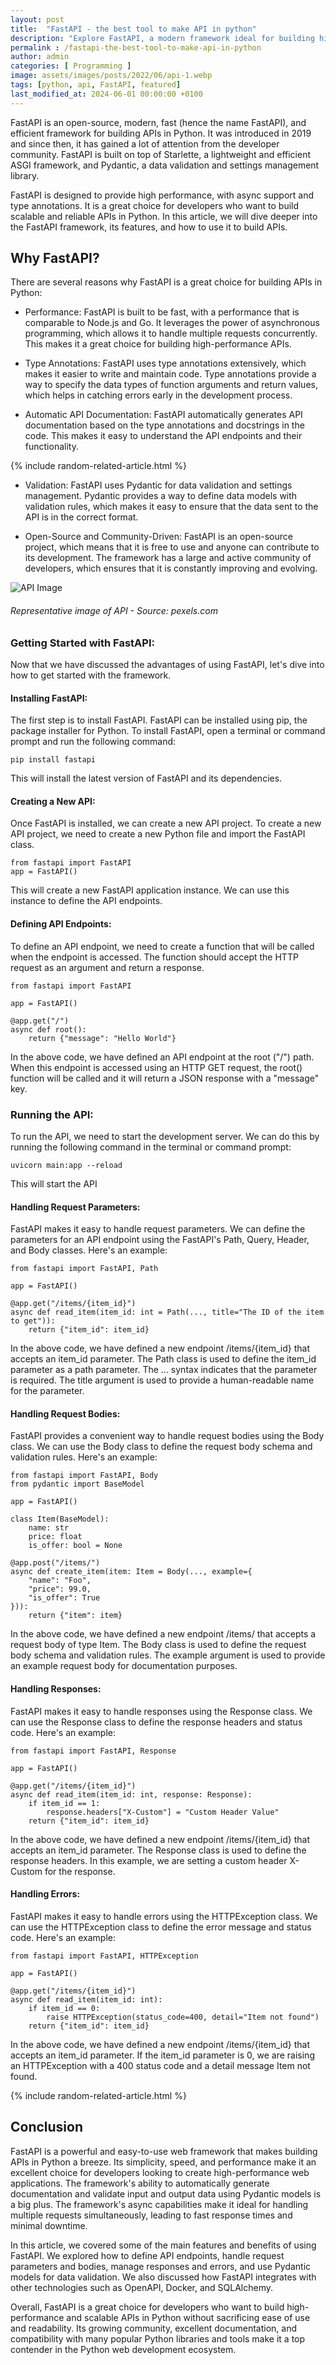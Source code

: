 ```yaml
---
layout: post
title:  "FastAPI - the best tool to make API in python"
description: "Explore FastAPI, a modern framework ideal for building high-performance APIs in Python with async support and automatic documentation."
permalink : /fastapi-the-best-tool-to-make-api-in-python
author: admin
categories: [ Programming ]
image: assets/images/posts/2022/06/api-1.webp
tags: [python, api, FastAPI, featured]
last_modified_at: 2024-06-01 00:00:00 +0100
---
```



FastAPI is an open-source, modern, fast (hence the name FastAPI), and efficient framework for building APIs in Python. It was introduced in 2019 and since then, it has gained a lot of attention from the developer community. FastAPI is built on top of Starlette, a lightweight and efficient ASGI framework, and Pydantic, a data validation and settings management library.

FastAPI is designed to provide high performance, with async support and type annotations. It is a great choice for developers who want to build scalable and reliable APIs in Python. In this article, we will dive deeper into the FastAPI framework, its features, and how to use it to build APIs.

## Why FastAPI?

There are several reasons why FastAPI is a great choice for building APIs in Python:

- Performance: FastAPI is built to be fast, with a performance that is comparable to Node.js and Go. It leverages the power of asynchronous programming, which allows it to handle multiple requests concurrently. This makes it a great choice for building high-performance APIs.

- Type Annotations: FastAPI uses type annotations extensively, which makes it easier to write and maintain code. Type annotations provide a way to specify the data types of function arguments and return values, which helps in catching errors early in the development process.

- Automatic API Documentation: FastAPI automatically generates API documentation based on the type annotations and docstrings in the code. This makes it easy to understand the API endpoints and their functionality.

{% include random-related-article.html %}

- Validation: FastAPI uses Pydantic for data validation and settings management. Pydantic provides a way to define data models with validation rules, which makes it easy to ensure that the data sent to the API is in the correct format.

- Open-Source and Community-Driven: FastAPI is an open-source project, which means that it is free to use and anyone can contribute to its development. The framework has a large and active community of developers, which ensures that it is constantly improving and evolving.

![API Image](assets/images/posts/2022/06/api-2.webp "API Image")
###### *Representative image of API - Source: pexels.com*

### Getting Started with FastAPI:

Now that we have discussed the advantages of using FastAPI, let's dive into how to get started with the framework.

#### Installing FastAPI:
The first step is to install FastAPI. FastAPI can be installed using pip, the package installer for Python. To install FastAPI, open a terminal or command prompt and run the following command: 

    pip install fastapi

This will install the latest version of FastAPI and its dependencies.



#### Creating a New API:
Once FastAPI is installed, we can create a new API project. To create a new API project, we need to create a new Python file and import the FastAPI class.

    from fastapi import FastAPI
    app = FastAPI()
    
This will create a new FastAPI application instance. We can use this instance to define the API endpoints.

#### Defining API Endpoints:
To define an API endpoint, we need to create a function that will be called when the endpoint is accessed. The function should accept the HTTP request as an argument and return a response.
    
    from fastapi import FastAPI

    app = FastAPI()

    @app.get("/")
    async def root():
        return {"message": "Hello World"}
    
In the above code, we have defined an API endpoint at the root ("/") path. When this endpoint is accessed using an HTTP GET request, the root() function will be called and it will return a JSON response with a "message" key.

### Running the API:
To run the API, we need to start the development server. We can do this by running the following command in the terminal or command prompt:

    uvicorn main:app --reload

This will start the API

#### Handling Request Parameters:
FastAPI makes it easy to handle request parameters. We can define the parameters for an API endpoint using the FastAPI's Path, Query, Header, and Body classes. Here's an example:

    from fastapi import FastAPI, Path

    app = FastAPI()

    @app.get("/items/{item_id}")
    async def read_item(item_id: int = Path(..., title="The ID of the item to get")):
        return {"item_id": item_id}
        
In the above code, we have defined a new endpoint /items/{item_id} that accepts an item_id parameter. The Path class is used to define the item_id parameter as a path parameter. The ... syntax indicates that the parameter is required. The title argument is used to provide a human-readable name for the parameter.

#### Handling Request Bodies:
FastAPI provides a convenient way to handle request bodies using the Body class. We can use the Body class to define the request body schema and validation rules. Here's an example:

    from fastapi import FastAPI, Body
    from pydantic import BaseModel

    app = FastAPI()

    class Item(BaseModel):
        name: str
        price: float
        is_offer: bool = None

    @app.post("/items/")
    async def create_item(item: Item = Body(..., example={
        "name": "Foo",
        "price": 99.0,
        "is_offer": True
    })):
        return {"item": item}

In the above code, we have defined a new endpoint /items/ that accepts a request body of type Item. The Body class is used to define the request body schema and validation rules. The example argument is used to provide an example request body for documentation purposes.

#### Handling Responses:
FastAPI makes it easy to handle responses using the Response class. We can use the Response class to define the response headers and status code. Here's an example:

    from fastapi import FastAPI, Response

    app = FastAPI()

    @app.get("/items/{item_id}")
    async def read_item(item_id: int, response: Response):
        if item_id == 1:
            response.headers["X-Custom"] = "Custom Header Value"
        return {"item_id": item_id}

In the above code, we have defined a new endpoint /items/{item_id} that accepts an item_id parameter. The Response class is used to define the response headers. In this example, we are setting a custom header X-Custom for the response.

#### Handling Errors:
FastAPI makes it easy to handle errors using the HTTPException class. We can use the HTTPException class to define the error message and status code. Here's an example:

    from fastapi import FastAPI, HTTPException

    app = FastAPI()

    @app.get("/items/{item_id}")
    async def read_item(item_id: int):
        if item_id == 0:
            raise HTTPException(status_code=400, detail="Item not found")
        return {"item_id": item_id}

In the above code, we have defined a new endpoint /items/{item_id} that accepts an item_id parameter. If the item_id parameter is 0, we are raising an HTTPException with a 400 status code and a detail message Item not found.

{% include random-related-article.html %}

## Conclusion
FastAPI is a powerful and easy-to-use web framework that makes building APIs in Python a breeze. Its simplicity, speed, and performance make it an excellent choice for developers looking to create high-performance web applications. The framework's ability to automatically generate documentation and validate input and output data using Pydantic models is a big plus. The framework's async capabilities make it ideal for handling multiple requests simultaneously, leading to fast response times and minimal downtime.

In this article, we covered some of the main features and benefits of using FastAPI. We explored how to define API endpoints, handle request parameters and bodies, manage responses and errors, and use Pydantic models for data validation. We also discussed how FastAPI integrates with other technologies such as OpenAPI, Docker, and SQLAlchemy.

Overall, FastAPI is a great choice for developers who want to build high-performance and scalable APIs in Python without sacrificing ease of use and readability. Its growing community, excellent documentation, and compatibility with many popular Python libraries and tools make it a top contender in the Python web development ecosystem.
